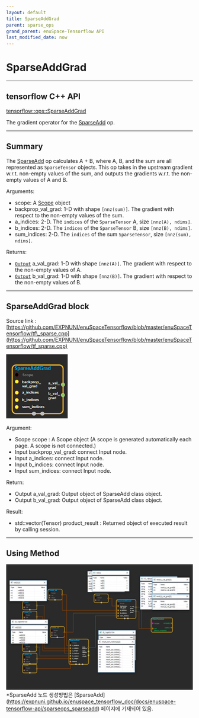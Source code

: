 ```yaml
--- 
layout: default 
title: SparseAddGrad 
parent: sparse_ops 
grand_parent: enuSpace-Tensorflow API 
last_modified_date: now 
--- 
```


# SparseAddGrad

---

## tensorflow C++ API

[tensorflow::ops::SparseAddGrad](https://www.tensorflow.org/api_docs/cc/class/tensorflow/ops/sparse-add-grad)

The gradient operator for the [SparseAdd](https://www.tensorflow.org/api_docs/cc/class/tensorflow/ops/sparse-add.html#classtensorflow_1_1ops_1_1_sparse_add) op.

---

## Summary

The [SparseAdd](https://www.tensorflow.org/api_docs/cc/class/tensorflow/ops/sparse-add.html#classtensorflow_1_1ops_1_1_sparse_add) op calculates A + B, where A, B, and the sum are all represented as `SparseTensor` objects. This op takes in the upstream gradient w.r.t. non-empty values of the sum, and outputs the gradients w.r.t. the non-empty values of A and B.

Arguments:

* scope: A [Scope](https://www.tensorflow.org/api_docs/cc/class/tensorflow/scope.html#classtensorflow_1_1_scope) object
* backprop\_val\_grad: 1-D with shape `[nnz(sum)]`. The gradient with respect to the non-empty values of the sum.
* a\_indices: 2-D. The `indices` of the `SparseTensor` A, size `[nnz(A), ndims]`.
* b\_indices: 2-D. The `indices` of the `SparseTensor` B, size `[nnz(B), ndims]`.
* sum\_indices: 2-D. The `indices` of the sum `SparseTensor`, size `[nnz(sum), ndims]`.

Returns:

* [`Output`](https://www.tensorflow.org/api_docs/cc/class/tensorflow/output.html#classtensorflow_1_1_output) a\_val\_grad: 1-D with shape `[nnz(A)]`. The gradient with respect to the non-empty values of A.
* [`Output`](https://www.tensorflow.org/api_docs/cc/class/tensorflow/output.html#classtensorflow_1_1_output) b\_val\_grad: 1-D with shape `[nnz(B)]`. The gradient with respect to the non-empty values of B.

---

## SparseAddGrad block

Source link : [https://github.com/EXPNUNI/enuSpaceTensorflow/blob/master/enuSpaceTensorflow/tf\_sparse.cpp](https://github.com/EXPNUNI/enuSpaceTensorflow/blob/master/enuSpaceTensorflow/tf_sparse.cpp)

![](./assets/sparse_op/SparseAddGrad1.jpg)

Argument:

* Scope scope : A Scope object \(A scope is generated automatically each page. A scope is not connected.\)
* Input backprop\_val\_grad: connect  Input node.
* Input a\_indices: connect  Input node.
* Input b\_indices: connect  Input node.
* Input sum\_indices: connect  Input node.

Return:

* Output a\_val\_grad: Output object of SparseAdd class object.
* Output b\_val\_grad: Output object of SparseAdd class object.

Result:

* std::vector\(Tensor\) product\_result : Returned object of executed result by calling session.

---

## Using Method

![](./assets/sparse_op/SparseAddGrad2.jpg)\*SparseAdd 노드 생성방법은 [SparseAdd] (https://expnuni.github.io/enuspace_tensorflow_doc/docs/enuspace-tensorflow-api/sparseops_sparseadd) 페이지에 기재되어 있음.

